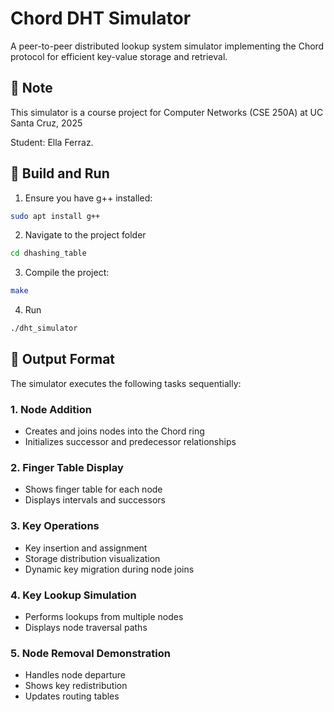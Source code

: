 # Chord DHT Simulator

A peer-to-peer distributed lookup system simulator implementing the Chord protocol for efficient key-value storage and retrieval.

## 🚨 Note

This simulator is a course project for Computer Networks (CSE 250A) at UC Santa Cruz, 2025

Student: Ella Ferraz.


## 🔧 Build and Run

1. Ensure you have g++ installed:

```bash
sudo apt install g++
```
2. Navigate to the project folder

```bash
cd dhashing_table
```
3. Compile the project:

```bash
make
```

4. Run

```bash
./dht_simulator
```

## 📝 Output Format

The simulator executes the following tasks sequentially:

### 1. Node Addition

- Creates and joins nodes into the Chord ring
- Initializes successor and predecessor relationships

### 2. Finger Table Display

- Shows finger table for each node
- Displays intervals and successors

### 3. Key Operations

- Key insertion and assignment
- Storage distribution visualization
- Dynamic key migration during node joins

### 4. Key Lookup Simulation

- Performs lookups from multiple nodes
- Displays node traversal paths

### 5. Node Removal Demonstration

- Handles node departure
- Shows key redistribution
- Updates routing tables